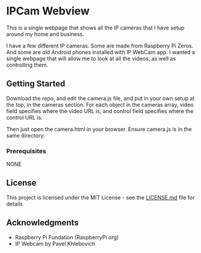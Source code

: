 # IPCam Webview

This is a single webpage that shows all the IP cameras that I have setup around my home and business.

I have a few different IP cameras. Some are made from Raspberry Pi Zeros. And some are old Android phones
installed with IP WebCam app. I wanted a single webpage that will allow me to look at all the videos, as well
as controlling them.

## Getting Started

Download the repo, and edit the camera.js file, and put in your own setup at the top, in the cameras section.
For each object in the cameras array, video field specifies where the video URL is, and control field specifies
where the control URL is.

Then just open the camera.html in your browser. Ensure camera.js is in the same directory.

### Prerequisites

NONE

## License

This project is licensed under the MIT License - see the [LICENSE.md](LICENSE.md) file for details

## Acknowledgments

* Raspberry Pi Fundation (RaspberryPi.org)
* IP Webcam by Pavel Khlebovich
